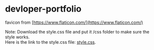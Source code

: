 # devloper-portfolio
favicon from [https://www.flaticon.com/](https://www.flaticon.com/) <br>

Note: Download the style.css file and put it /css folder to make sure the style works. <br>
Here is the link to the style.css file: <a href="https://drive.google.com/file/d/1swUq8pB17Ub51CDoeHt39rU52Gzufd9h/view?usp=sharing">style.css</a>.